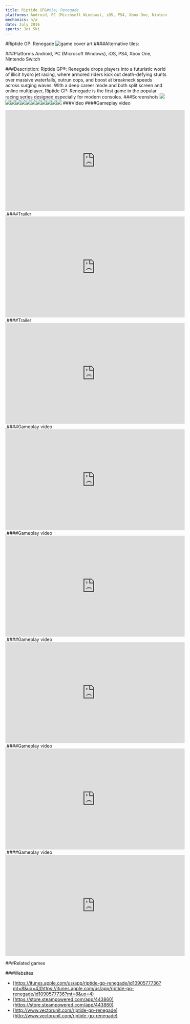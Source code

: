 ```yaml
---
title: Riptide GP&#x3a; Renegade
platforms: Android, PC (Microsoft Windows), iOS, PS4, Xbox One, Nintendo Switch
mechanics: n/a
date: July 2016
sports: Jet Ski
---
```

#Riptide GP: Renegade
![game cover art](//images.igdb.com/igdb/image/upload/t_cover_big/nonzzeu01fzss9bfmaqo.jpg "Logo Title Text 1")
####Alternative tiles:

###Platforms
Android, PC (Microsoft Windows), iOS, PS4, Xbox One, Nintendo Switch

###Description:
Riptide GP®: Renegade drops players into a futuristic world of illicit hydro jet racing, where armored riders kick out death-defying stunts over massive waterfalls, outrun cops, and boost at breakneck speeds across surging waves. With a deep career mode and both split screen and online multiplayer, Riptide GP: Renegade is the first game in the popular racing series designed especially for modern consoles.
###Screenshots
<a target="_blank" href="//images.igdb.com/igdb/image/upload/t_cover_big/tdjjxjqvmgegda5qpsof.jpg"><img src="//images.igdb.com/igdb/image/upload/t_thumb/tdjjxjqvmgegda5qpsof.jpg"/></a><a target="_blank" href="//images.igdb.com/igdb/image/upload/t_cover_big/o9inx17gakllbryuywhv.jpg"><img src="//images.igdb.com/igdb/image/upload/t_thumb/o9inx17gakllbryuywhv.jpg"/></a><a target="_blank" href="//images.igdb.com/igdb/image/upload/t_cover_big/qeiuynsmbf4errlbqc4s.jpg"><img src="//images.igdb.com/igdb/image/upload/t_thumb/qeiuynsmbf4errlbqc4s.jpg"/></a><a target="_blank" href="//images.igdb.com/igdb/image/upload/t_cover_big/envlnwsuhrbl95grlabo.jpg"><img src="//images.igdb.com/igdb/image/upload/t_thumb/envlnwsuhrbl95grlabo.jpg"/></a><a target="_blank" href="//images.igdb.com/igdb/image/upload/t_cover_big/lqktzaa20h5lwctzwmpc.jpg"><img src="//images.igdb.com/igdb/image/upload/t_thumb/lqktzaa20h5lwctzwmpc.jpg"/></a><a target="_blank" href="//images.igdb.com/igdb/image/upload/t_cover_big/kbplmsclww6phtacyhel.jpg"><img src="//images.igdb.com/igdb/image/upload/t_thumb/kbplmsclww6phtacyhel.jpg"/></a><a target="_blank" href="//images.igdb.com/igdb/image/upload/t_cover_big/kqpqqnc5m3w4uvoejogq.jpg"><img src="//images.igdb.com/igdb/image/upload/t_thumb/kqpqqnc5m3w4uvoejogq.jpg"/></a><a target="_blank" href="//images.igdb.com/igdb/image/upload/t_cover_big/rym82lzyy48pfsieyxbv.jpg"><img src="//images.igdb.com/igdb/image/upload/t_thumb/rym82lzyy48pfsieyxbv.jpg"/></a><a target="_blank" href="//images.igdb.com/igdb/image/upload/t_cover_big/gctyapifhmavgjoqvi0x.jpg"><img src="//images.igdb.com/igdb/image/upload/t_thumb/gctyapifhmavgjoqvi0x.jpg"/></a><a target="_blank" href="//images.igdb.com/igdb/image/upload/t_cover_big/ahtiyjfsuuqt2oigrzwx.jpg"><img src="//images.igdb.com/igdb/image/upload/t_thumb/ahtiyjfsuuqt2oigrzwx.jpg"/></a><a target="_blank" href="//images.igdb.com/igdb/image/upload/t_cover_big/wp17d3jkjkvekf4zykfx.jpg"><img src="//images.igdb.com/igdb/image/upload/t_thumb/wp17d3jkjkvekf4zykfx.jpg"/></a><a target="_blank" href="//images.igdb.com/igdb/image/upload/t_cover_big/mlk5v7g3ooc5xjuefhro.jpg"><img src="//images.igdb.com/igdb/image/upload/t_thumb/mlk5v7g3ooc5xjuefhro.jpg"/></a>
###Video
####Gameplay video

<iframe width="560" height="315" src="https://www.youtube.com/embed/kS2eojfRSD4" frameborder="0" allowfullscreen></iframe>
,####Trailer

<iframe width="560" height="315" src="https://www.youtube.com/embed/1RCYhCP9lw4" frameborder="0" allowfullscreen></iframe>
,####Trailer

<iframe width="560" height="315" src="https://www.youtube.com/embed/Xv7EQmtU4qs" frameborder="0" allowfullscreen></iframe>
,####Gameplay video

<iframe width="560" height="315" src="https://www.youtube.com/embed/Ff7vnEQunfY" frameborder="0" allowfullscreen></iframe>
,####Gameplay video

<iframe width="560" height="315" src="https://www.youtube.com/embed/Xor0oGUgKvM" frameborder="0" allowfullscreen></iframe>
,####Gameplay video

<iframe width="560" height="315" src="https://www.youtube.com/embed/D-GTv4v78eE" frameborder="0" allowfullscreen></iframe>
,####Gameplay video

<iframe width="560" height="315" src="https://www.youtube.com/embed/isylUcitiLs" frameborder="0" allowfullscreen></iframe>
,####Gameplay video

<iframe width="560" height="315" src="https://www.youtube.com/embed/GByEFJonJsE" frameborder="0" allowfullscreen></iframe>

###Related games

###Websites
* [https://itunes.apple.com/us/app/riptide-gp-renegade/id1090577736?mt=8&uo=4](https://itunes.apple.com/us/app/riptide-gp-renegade/id1090577736?mt=8&uo=4)
* [https://store.steampowered.com/app/443860](https://store.steampowered.com/app/443860)
* [http://www.vectorunit.com/riptide-gp-renegade](http://www.vectorunit.com/riptide-gp-renegade)
